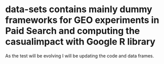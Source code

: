 # data-sets contains mainly dummy frameworks for GEO experiments in Paid Search and computing the casualimpact with Google R library
As the test will be evolving I will be updating the code and data frames.
